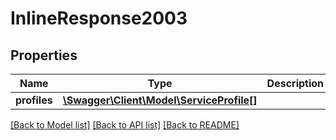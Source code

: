 # InlineResponse2003

## Properties
Name | Type | Description | Notes
------------ | ------------- | ------------- | -------------
**profiles** | [**\Swagger\Client\Model\ServiceProfile[]**](ServiceProfile.md) |  | [optional] 

[[Back to Model list]](../../README.md#documentation-for-models) [[Back to API list]](../../README.md#documentation-for-api-endpoints) [[Back to README]](../../README.md)

